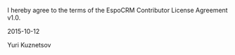 I hereby agree to the terms of the EspoCRM Contributor License Agreement v1.0.

2015-10-12

Yuri Kuznetsov
